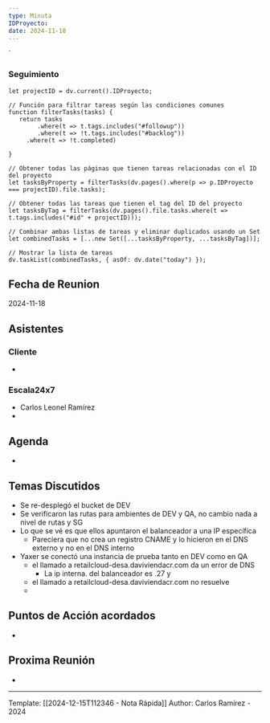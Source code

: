 ```yaml
---
type: Minuta
IDProyecto: 
date: 2024-11-18
---
```

`

### Seguimiento

```dataviewjs
let projectID = dv.current().IDProyecto;

// Función para filtrar tareas según las condiciones comunes
function filterTasks(tasks) {
   return tasks
        .where(t => t.tags.includes("#followup"))
        .where(t => !t.tags.includes("#backlog"))
     .where(t => !t.completed)
        
}

// Obtener todas las páginas que tienen tareas relacionadas con el ID del proyecto
let tasksByProperty = filterTasks(dv.pages().where(p => p.IDProyecto === projectID).file.tasks);

// Obtener todas las tareas que tienen el tag del ID del proyecto
let tasksByTag = filterTasks(dv.pages().file.tasks.where(t => t.tags.includes("#id" + projectID)));

// Combinar ambas listas de tareas y eliminar duplicados usando un Set
let combinedTasks = [...new Set([...tasksByProperty, ...tasksByTag])];

// Mostrar la lista de tareas
dv.taskList(combinedTasks, { asOf: dv.date("today") });
 ```
## Fecha de Reunion
2024-11-18

## Asistentes

### Cliente
* 
### Escala24x7
- Carlos Leonel Ramírez
-  

## Agenda
* 
## Temas Discutidos
*  Se re-desplegó el bucket de DEV
* Se verificaron las rutas para ambientes de DEV y QA, no cambio nada a nivel de rutas y SG
* Lo que se vé es que ellos apuntaron el balanceador a una IP específica
	* Pareciera que no crea un registro CNAME y lo hicieron en el DNS externo y no en el DNS interno
* Yaxer se conectó una instancia de prueba tanto en DEV como en QA
	* el llamado a retailcloud-desa.daviviendacr.com da un error de DNS
		* La ip interna. del balanceador es .27 y 
	* el llamado a retailcloud-desa.daviviendacr.com no resuelve
	* 
## Puntos de Acción acordados
- 

## Proxima Reunión
*   

---
Template: [[2024-12-15T112346 - Nota Rápida]]
Author: Carlos Ramírez - 2024

